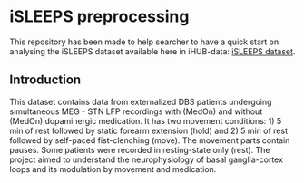 # iSLEEPS preprocessing

This repository has been made to help searcher to have a quick start on analysing the iSLEEPS dataset available here in iHUB-data:
[iSLEEPS dataset](link).

## Introduction
This dataset contains data from externalized DBS patients undergoing simultaneous MEG - STN LFP recordings with (MedOn) and without (MedOn) dopaminergic medication. It has two movement conditions: 1) 5 min of rest followed by static forearm extension (hold) and 2) 5 min of rest followed by self-paced fist-clenching (move). The movement parts contain pauses. Some patients were recorded in resting-state only (rest). The project aimed to understand the neurophysiology of basal ganglia-cortex loops and its modulation by movement and medication.
